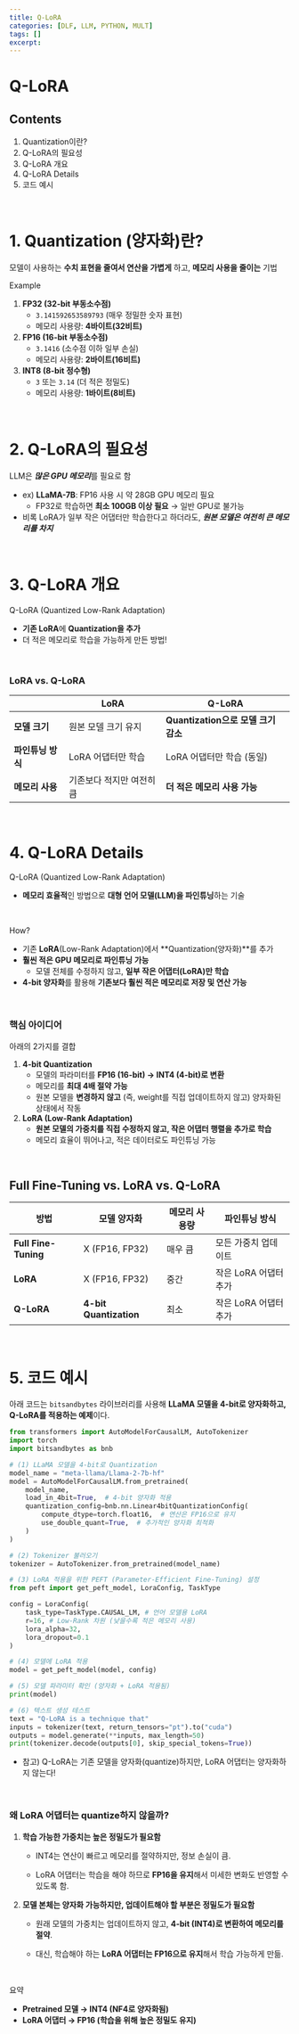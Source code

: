 ```yaml
---
title: Q-LoRA
categories: [DLF, LLM, PYTHON, MULT]
tags: []
excerpt: 
---
```


<script src="https://cdn.mathjax.org/mathjax/latest/MathJax.js?config=TeX-AMS-MML_HTMLorMML" type="text/javascript"></script>

# Q-LoRA

## Contents

1. Quantization이란?
2. Q-LoRA의 필요성
3. Q-LoRA 개요
4. Q-LoRA Details
5. 코드 예시

<br>

# 1. Quantization (양자화)란?

모델이 사용하는 **수치 표현을 줄여서 연산을 가볍게** 하고, **메모리 사용을 줄이는** 기법

Example

1. **FP32 (32-bit 부동소수점)**
   - `3.141592653589793` (매우 정밀한 숫자 표현)
   - 메모리 사용량: **4바이트(32비트)**
2. **FP16 (16-bit 부동소수점)**
   - `3.1416` (소수점 이하 일부 손실)
   - 메모리 사용량: **2바이트(16비트)**
3. **INT8 (8-bit 정수형)**
   - `3` 또는 `3.14` (더 적은 정밀도)
   - 메모리 사용량: **1바이트(8비트)**

<br>

# 2. Q-LoRA의 필요성

LLM은 ***많은 GPU 메모리***를 필요로 함

- ex) **LLaMA-7B**: FP16 사용 시 약 28GB GPU 메모리 필요
  - FP32로 학습하면 **최소 100GB 이상 필요** → 일반 GPU로 불가능
- 비록 LoRA가 일부 작은 어댑터만 학습한다고 하더라도, ***원본 모델은 여전히 큰 메모리를 차지***

<br>

# 3. Q-LoRA 개요

Q-LoRA (Quantized Low-Rank Adaptation)

- **기존 LoRA**에 **Quantization을 추가**
- 더 적은 메모리로 학습을 가능하게 만든 방법!

<br>

### LoRA vs. Q-LoRA

|                   | **LoRA**                  | **Q-LoRA**                          |
| ----------------- | ------------------------- | ----------------------------------- |
| **모델 크기**     | 원본 모델 크기 유지       | **Quantization으로 모델 크기 감소** |
| **파인튜닝 방식** | LoRA 어댑터만 학습        | LoRA 어댑터만 학습 (동일)           |
| **메모리 사용**   | 기존보다 적지만 여전히 큼 | **더 적은 메모리 사용 가능**        |

<br>

# 4. Q-LoRA Details

Q-LoRA (Quantized Low-Rank Adaptation)

- **메모리 효율적**인 방법으로 **대형 언어 모델(LLM)을 파인튜닝**하는 기술

<br>

How? 

- 기존 **LoRA**(Low-Rank Adaptation)에서 **Quantization(양자화)**를 추가
- **훨씬 적은 GPU 메모리로 파인튜닝 가능**
  - 모델 전체를 수정하지 않고, **일부 작은 어댑터(LoRA)만 학습**
- **4-bit 양자화**를 활용해 **기존보다 훨씬 적은 메모리로 저장 및 연산 가능**

<br>

### 핵심 아이디어

아래의 2가지를 결합

1. **4-bit Quantization**
   - 모델의 파라미터를 **FP16 (16-bit) → INT4 (4-bit)로 변환**
   - 메모리를 **최대 4배 절약 가능**
   - 원본 모델을 **변경하지 않고** (즉, weight를 직접 업데이트하지 않고) 양자화된 상태에서 작동
2. **LoRA (Low-Rank Adaptation)**
   - **원본 모델의 가중치를 직접 수정하지 않고, 작은 어댑터 행렬을 추가로 학습**
   - 메모리 효율이 뛰어나고, 적은 데이터로도 파인튜닝 가능

<br>

## Full Fine-Tuning vs. LoRA vs. Q-LoRA

| 방법                 | 모델 양자화            | 메모리 사용량 | 파인튜닝 방식         |
| -------------------- | ---------------------- | ------------- | --------------------- |
| **Full Fine-Tuning** | X (FP16, FP32)         | 매우 큼       | 모든 가중치 업데이트  |
| **LoRA**             | X (FP16, FP32)         | 중간          | 작은 LoRA 어댑터 추가 |
| **Q-LoRA**           | **4-bit Quantization** | 최소          | 작은 LoRA 어댑터 추가 |

<br>

# 5. 코드 예시

아래 코드는 `bitsandbytes` 라이브러리를 사용해 **LLaMA 모델을 4-bit로 양자화하고, Q-LoRA를 적용하는 예제**이다.

```python
from transformers import AutoModelForCausalLM, AutoTokenizer
import torch
import bitsandbytes as bnb

# (1) LLaMA 모델을 4-bit로 Quantization
model_name = "meta-llama/Llama-2-7b-hf"
model = AutoModelForCausalLM.from_pretrained(
    model_name, 
    load_in_4bit=True,  # 4-bit 양자화 적용
    quantization_config=bnb.nn.Linear4bitQuantizationConfig(
        compute_dtype=torch.float16,  # 연산은 FP16으로 유지
        use_double_quant=True,  # 추가적인 양자화 최적화
    )
)

# (2) Tokenizer 불러오기
tokenizer = AutoTokenizer.from_pretrained(model_name)

# (3) LoRA 적용을 위한 PEFT (Parameter-Efficient Fine-Tuning) 설정
from peft import get_peft_model, LoraConfig, TaskType

config = LoraConfig(
    task_type=TaskType.CAUSAL_LM, # 언어 모델용 LoRA
    r=16, # Low-Rank 차원 (낮을수록 적은 메모리 사용)
    lora_alpha=32, 
    lora_dropout=0.1
)

# (4) 모델에 LoRA 적용
model = get_peft_model(model, config)

# (5) 모델 파라미터 확인 (양자화 + LoRA 적용됨)
print(model)

# (6) 텍스트 생성 테스트
text = "Q-LoRA is a technique that"
inputs = tokenizer(text, return_tensors="pt").to("cuda")
outputs = model.generate(**inputs, max_length=50)
print(tokenizer.decode(outputs[0], skip_special_tokens=True))
```

- 참고) Q-LoRA는 기존 모델을 양자화(quantize)하지만, LoRA 어댑터는 양자화하지 않는다!

<br>

### 왜 LoRA 어댑터는 quantize하지 않을까?

1. **학습 가능한 가중치는 높은 정밀도가 필요함**

   - INT4는 연산이 빠르고 메모리를 절약하지만, 정보 손실이 큼.

   - LoRA 어댑터는 학습을 해야 하므로 **FP16을 유지**해서 미세한 변화도 반영할 수 있도록 함.

2. **모델 본체는 양자화 가능하지만, 업데이트해야 할 부분은 정밀도가 필요함**

   - 원래 모델의 가중치는 업데이트하지 않고, **4-bit (INT4)로 변환하여 메모리를 절약**.

   - 대신, 학습해야 하는 **LoRA 어댑터는 FP16으로 유지**해서 학습 가능하게 만듦.

<br>

요약

- **Pretrained 모델 → INT4 (NF4로 양자화됨)**
-  **LoRA 어댑터 → FP16 (학습을 위해 높은 정밀도 유지)**
